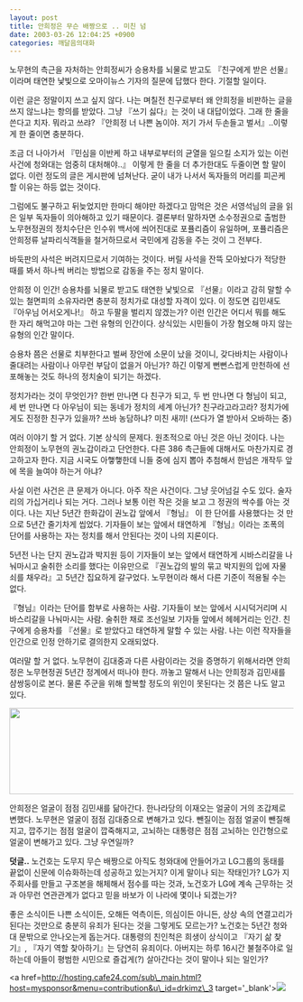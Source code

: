 ```yaml
---
layout: post
title: 안희정은 무슨 배짱으로 .. 미친 넘
date: 2003-03-26 12:04:25 +0900
categories: 깨달음의대화
---
```

노무현의 측근을 자처하는 안희정씨가 승용차를 뇌물로 받고도 『친구에게 받은 선물』이라며 태연한 낯빛으로 오마이뉴스 기자의 질문에 답했다 한다. 기절할 일이다. 

이런 글은 정말이지 쓰고 싶지 않다. 나는 며칠전 친구로부터 왜 안희정을 비판하는 글을 쓰지 않느냐는 항의를 받았다. 그냥 『쓰기 싫다』는 것이 내 대답이었다. 그래 한 줄을 쓴다고 치자. 뭐라고 쓰랴? 『안희정 너 나쁜 놈이야. 저기 가서 두손들고 벌서』..이렇게 한 줄이면 충분하다. 

조금 더 나아가서 『민심을 이반케 하고 내부로부터의 균열을 일으킬 소지가 있는 이런 사건에 청와대는 엄중히 대처해야..』 이렇게 한 줄을 더 추가한대도 두줄이면 할 말이 없다. 이런 정도의 글은 게시판에 넘쳐난다. 굳이 내가 나서서 독자들의 머리를 피곤케 할 이유는 하등 없는 것이다. 

그럼에도 불구하고 뒤늦었지만 한마디 해야만 하겠다고 맘먹은 것은 서영석님의 글을 읽은 일부 독자들이 의아해하고 있기 때문이다. 결론부터 말하자면 소수정권으로 출범한 노무현정권의 정치수단은 인수위 백서에 씌어진대로 포퓰리즘이 유일하며, 포퓰리즘은 안희정류 날파리식객들을 철거하므로서 국민에게 감동을 주는 것이 그 전부다. 

바둑판의 사석은 버려지므로서 기여하는 것이다. 버릴 사석을 잔뜩 모아놨다가 적당한 때를 봐서 하나씩 버리는 방법으로 감동을 주는 정치 말이다. 

안희정 이 인간! 승용차를 뇌물로 받고도 태연한 낯빛으로 『선물』이라고 감히 말할 수 있는 철면피의 소유자라면 충분히 정치가로 대성할 자격이 있다. 이 정도면 김민새도 『아우님 어서오게나!』 하고 두팔을 벌리지 않겠는가? 이런 인간은 어디서 뭐를 해도 한 자리 해먹고야 마는 그런 유형의 인간이다. 상식있는 시민들이 가장 혐오해 마지 않는 유형의 인간 말이다. 

승용차 쯤은 선물로 치부한다고 벌써 장안에 소문이 났을 것이니, 갖다바치는 사람이나 줄대려는 사람이나 아무런 부담이 없을거 아닌가? 하긴 이렇게 뻔뻔스럽게 만천하에 선포해놓는 것도 하나의 정치술이 되기는 하겠다. 

정치가라는 것이 무엇인가? 한번 만나면 다 친구가 되고, 두 번 만나면 다 형님이 되고, 세 번 만나면 다 아우님이 되는 동네가 정치의 세계 아닌가? 친구라고라고라? 정치가에게도 진정한 친구가 있을까? 쓰바 농담하냐? 미친 새끼! (쓰다가 열 받아서 오바하는 중) 

여러 이야기 할 거 없다. 기본 상식의 문제다. 원초적으로 아닌 것은 아닌 것이다. 나는 안희정이 노무현의 권노갑이라고 단언한다. 다른 386 측근들에 대해서도 마찬가지로 경고하고자 한다. 지금 시국도 아&#54671;&#54671;한데 니들 중에 심지 뽑아 추첨해서 한넘은 개작두 앞에 목을 늘여야 하는거 아냐? 

사실 이런 사건은 큰 문제가 아니다. 아주 작은 사건이다. 그냥 웃어넘길 수도 있다. 술자리의 가십거리나 되는 거다. 그러나 보통 이런 작은 것을 보고 그 정권의 싹수를 아는 것이다. 나는 지난 5년간 한화갑이 권노갑 앞에서 『형님』 이 한 단어를 사용했다는 것 만으로 5년간 줄기차게 씹었다. 기자들이 보는 앞에서 태연하게 『형님』이라는 조폭의 단어를 사용하는 자는 정치를 해서 안된다는 것이 나의 지론이다. 

5년전 나는 단지 권노갑과 박지원 등이 기자들이 보는 앞에서 태연하게 시바스리갈을 나눠마시고 술취한 소리를 했다는 이유만으로 『권노갑의 발의 묶고 박지원의 입에 자물쇠를 채우라』고 5년간 집요하게 갈구었다. 노무현이라 해서 다른 기준이 적용될 수는 없다. 

『형님』이라는 단어를 함부로 사용하는 사람. 기자들이 보는 앞에서 시시덕거리며 시바스리갈을 나눠마시는 사람. 술취한 채로 조선일보 기자들 앞에서 헤헤거리는 인간. 친구에게 승용차를 『선물』로 받았다고 태연하게 말할 수 있는 사람. 나는 이런 작자들을 인간으로 인정 안하기로 결의한지 오래되었다. 

여러말 할 거 없다. 노무현이 김대중과 다른 사람이라는 것을 증명하기 위해서라면 안희정은 노무현정권 5년간 정계에서 떠나야 한다. 까놓고 말해서 나는 안희정과 김민새를 샴쌍둥이로 본다. 물론 주군을 위해 할복할 정도의 위인이 못된다는 것 쯤은 나도 알고 있다. 

<img src="http://www.seoprise.com/jboard/data/img/binary/ankim.JPG" width="600" height="153" border="0" />

안희정은 얼굴이 점점 김민새를 닮아간다. 한나라당의 이재오는 얼굴이 거의 조갑제로 변했다. 노무현은 얼굴이 점점 김대중으로 변해가고 있다. 뺀질이는 점점 얼굴이 뺀질해지고, 깝주기는 점점 얼굴이 깝죽해지고, 고뇌하는 대통령은 점점 고뇌하는 인간형으로 얼굴이 변해가고 있다. 그냥 우연일까? 

**덧글..** 노건호는 도무지 무슨 배짱으로 아직도 청와대에 안들어가고 LG그룹의 동태를 끝없이 신문에 이슈화하는데 성공하고 있는거지? 이게 말이나 되는 작태인가? LG가 지주회사를 만들고 구조본을 해체해서 점수를 따는 것과, 노건호가 LG에 계속 근무하는 것과 아무런 연관관계가 없다고 믿을 바보가 이 나라에 몇이나 되겠는가? 

좋은 소식이든 나쁜 소식이든, 오해든 억측이든, 의심이든 아니든, 상상 속의 연결고리가 된다는 것만으로 충분히 유죄가 된다는 것을 그렇게도 모르는가? 노건호는 5년간 청와대 문밖으로 안나오는게 돕는거다. 대통령의 친인척은 희생이 상식이고 『자기 삶 찾기』, 『자기 역할 찾아하기』는 당연히 유죄이다. 아버지는 하루 16시간 불철주야로 일하는데 아들이 평범한 시민으로 즐겁게(?) 살아간다는 것이 말이나 되는 일인가? 

<a href=http://hosting.cafe24.com/sub\_main.html?host=mysponsor&menu=contribution&u\_id=drkimz\_3 target='\_blank'><img src=http://www.seoprise.com/jboard/data/img/binary/sejongking.gif border=0></a>